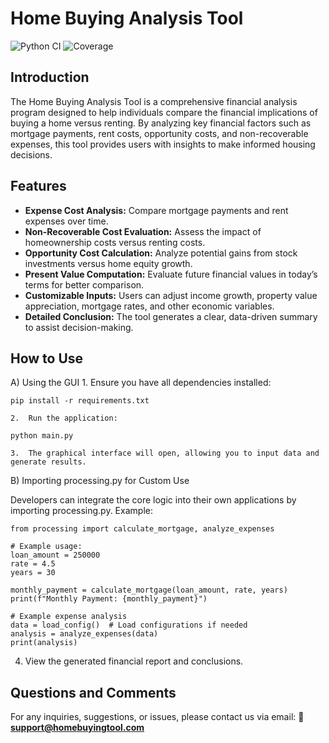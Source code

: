 # Home Buying Analysis Tool
![Python CI](https://github.com/dalemarana/HomeBuyingApp/actions/workflows/python-ci.yml/badge.svg)
![Coverage](https://codecov.io/gh/dalemarana/HomeBuyingApp/branch/main/graph/badge.svg)

## Introduction
The Home Buying Analysis Tool is a comprehensive financial analysis program designed to help individuals compare the financial implications of buying a home versus renting. By analyzing key financial factors such as mortgage payments, rent costs, opportunity costs, and non-recoverable expenses, this tool provides users with insights to make informed housing decisions.

## Features
- **Expense Cost Analysis:** Compare mortgage payments and rent expenses over time.
- **Non-Recoverable Cost Evaluation:** Assess the impact of homeownership costs versus renting costs.
- **Opportunity Cost Calculation:** Analyze potential gains from stock investments versus home equity growth.
- **Present Value Computation:** Evaluate future financial values in today’s terms for better comparison.
- **Customizable Inputs:** Users can adjust income growth, property value appreciation, mortgage rates, and other economic variables.
- **Detailed Conclusion:** The tool generates a clear, data-driven summary to assist decision-making.

## How to Use
A) Using the GUI
	1.	Ensure you have all dependencies installed:
```
pip install -r requirements.txt
```

	2.	Run the application:
```
python main.py
```

	3.	The graphical interface will open, allowing you to input data and generate results.

B) Importing processing.py for Custom Use

Developers can integrate the core logic into their own applications by importing processing.py. Example:
```
from processing import calculate_mortgage, analyze_expenses

# Example usage:
loan_amount = 250000
rate = 4.5
years = 30

monthly_payment = calculate_mortgage(loan_amount, rate, years)
print(f"Monthly Payment: {monthly_payment}")

# Example expense analysis
data = load_config()  # Load configurations if needed
analysis = analyze_expenses(data)
print(analysis)
```
4. View the generated financial report and conclusions.

## Questions and Comments
For any inquiries, suggestions, or issues, please contact us via email:
📧 **support@homebuyingtool.com**


